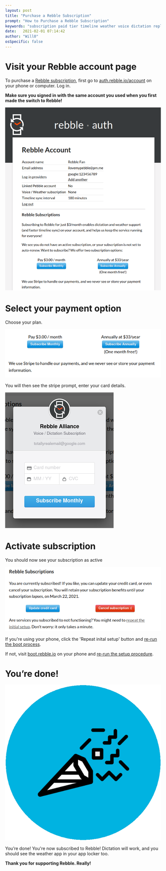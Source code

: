```yaml
---
layout: post
title: "Purchase a Rebble Subscription"
prompt: "How to Purchase a Rebble Subscription"
keywords: "subscription paid tier timeline weather voice dictation replies reply pay subscribe purchase"
date:   2021-02-01 07:14:42
author: "Will0"
osSpecific: false
---
```


# Visit your Rebble account page

To purchase a [Rebble subscription](/topic/subscription), first go to [auth.rebble.io/account](https://auth.rebble.io/account) on your phone or computer. Log in.

**Make sure you signed in with the same account you used when you first made the switch to Rebble!**

![](/images/subscription/1.png)

# Select your payment option

Choose your plan.

![](/images/subscription/2.png)

You will then see the stripe prompt, enter your card details.   

![](/images/subscription/3.png)

# Activate subscription

You should now see your subscription as active

![](/images/subscription/4.png)   
   
If you're using your phone, click the 'Repeat inital setup' button and [re-run the boot process](/topic/boot).    

If not, visit [boot.rebble.io](https://boot.rebble.io/) on your phone and [re-run the setup procedure](/topic/boot).

# You’re done!

![](/images/setup/13.png)

You’re done! You're now subscribed to Rebble! Dictation will work, and you should see the weather app in your app locker too.    
    
**Thank you for supporting Rebble. Really!**